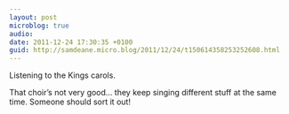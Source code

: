 ```yaml
---
layout: post
microblog: true
audio: 
date: 2011-12-24 17:30:35 +0100
guid: http://samdeane.micro.blog/2011/12/24/t150614358253252608.html
---
```

Listening to the Kings carols.

That choir’s not very good… they keep singing different stuff at the same time. Someone should sort it out!
